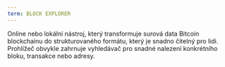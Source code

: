 ```yaml
---
term: BLOCK EXPLORER
---
```


Online nebo lokální nástroj, který transformuje surová data Bitcoin blockchainu do strukturovaného formátu, který je snadno čitelný pro lidi. Prohlížeč obvykle zahrnuje vyhledávač pro snadné nalezení konkrétního bloku, transakce nebo adresy.
